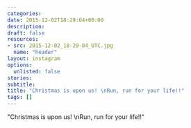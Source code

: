 ```yaml
---
categories:
date: 2015-12-02T18:29:04+00:00
description:
draft: false
resources:
- src: 2015-12-02_18-29-04_UTC.jpg
  name: "header"
layout: instagram
options:
  unlisted: false
stories:
subtitle:
title: "Christmas is upon us! \nRun, run for your life!!"
tags: []
---
```


"Christmas is upon us! \nRun, run for your life!!"
